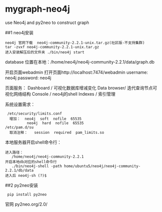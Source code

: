 # mygraph-neo4j
use Neo4j and py2neo to construct graph

##1 neo4j安装
```
neo4j 官网下载  neo4j-community-2.2.1-unix.tar.gz(社区版-不支持集群)
tar -zvxf neo4j-community-2.2.1-unix.tar.gz
进入安装解压后的文件夹 ./bin/neo4j start
```
database 位置在本地：/home/neo4j/neo4j-community-2.2.1/data/graph.db

开启页面webadmin  打开页面http://localhost:7474/webadmin
username: neo4j
password: neo4j

页面服务：
Dashboard / 可视化数据库增减变化
Data browser/ 迭代查询节点可视化网络结构
Console / neo4j的shell
Indexes / 索引管理

系统设置需求：
```
 /etc/security/limits.conf
  增加：  neo4j  soft  nofile  65535
          neo4j  hard  nofile  65535
/etc/pam.d/su
  取消注释：   session  required  pam_limits.so
```

本地服务器开启shell命令行：
```
进入路径：
   /home/neo4j/neo4j-community-2.2.1
开启本地db对应的shell命令行
   ./bin/neo4j-shell -path home/ubuntu5/neo4j/neo4j-community-2.2.1/db/data
进入后 neo4j-sh (?)$
```


##2 py2neo安装
```
 pip install py2neo
```
官网 py2neo.org/2.0/

